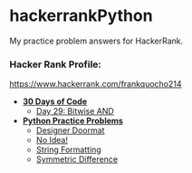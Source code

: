 # hackerrankPython

My practice problem answers for HackerRank.

### Hacker Rank Profile:

https://www.hackerrank.com/frankquocho214

- **[30 Days of Code](30-Days-of-Code)**
  * [Day 29: Bitwise AND](30-Days-of-Code/day-29-bitwise-and)
- **[Python Practice Problems](Practice-Problems)**
  * [Designer Doormat](Practice-Problems/designer-doormat)
  * [No Idea!](Practice-Problem/designer-doormat)
  * [String Formatting](Practice-Problems/string-formatting)
  * [Symmetric Difference](Practice-Problems/symmetric-difference)
